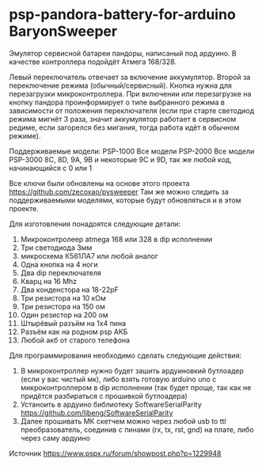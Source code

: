 # psp-pandora-battery-for-arduino BaryonSweeper

Эмулятор сервисной батареи пандоры, написаный под ардуино. В качестве контроллера подойдёт Атмега 168/328. 

Левый переключатель отвечает за включение аккумулятор. Второй за переключение режима (обычный/сервисный). Кнопка нужна для перезагрузки микроконтроллера. При включении или перезагрузке на кнопку пандора проинформирует о типе выбранного режима в зависимости от положения переключателя (если при старте светодиод режима мигнёт 3 раза, значит аккумулятор работает в сервисном редиме, если загорелся без мигания, тогда работа идёт в обычном режиме).

Поддерживаемые модели:
PSP-1000 	Все модели
PSP-2000 	Все модели
PSP-3000 	8C, 8D, 9A, 9B и некоторые 9C и 9D, так же любой код, начинающийся с 0 или 1

Все ключи были обновлены на основе этого проекта https://github.com/zecoxao/pysweeper Там же можно следить за поддерживаемыми моделями, которые будут обновляться и в этом проекте.

Для изготовления понадоятся следующие детали:

1) Микроконтролеер atmega 168 или 328 в dip исполнении
2) Три светодиода 3мм
3) микросхема К561ЛА7 или любой аналог
4) Одна кнопка на 4 ноги
5) Два dip переключателя
6) Кварц на 16 Mhz
7) Два конденстора на 18-22pF
8) Три резистора на 10 кОм
9) Три резистора на 150 ом
10) Один резистор на 200 ом
11) Штырёвый разъйм на 1x4 пина
12) Разъём как на родном psp АКБ
13) Любой акб от старого телефона

Для программирования необходимо сделать следующие действия:
1) В микроконтроллер нужно будет зашить ардуиновкий бутлоадер (если у вас чистый мк), либо взять готовую arduino uno с микроконтроллером в dip исполнении (так будет проще, так как не придётся разбираться с прошивкой бутлоадера)
2) Устаноить в ардуино библиотеку SoftwareSerialParity https://github.com/ljbeng/SoftwareSerialParity
3) Далее прошивать МК скетчем можно через любой usb to ttl преобразователь, соединив с пинами (rx, tx, rst, gnd) на плате, либо через саму ардуино

Источник https://www.pspx.ru/forum/showpost.php?p=1229948
